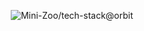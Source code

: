 <!-- <div align="center">

![wontory/tech-stack@orbit](https://tech-stack.wontory.dev/api/orbit?text=Luna&slugs=ingress,postman,kubernetes,gitlab,harbor,reactquery,react,typescript,nextdotjs,axios)

</div> -->


<div align="center">

![Mini-Zoo/tech-stack@orbit](https://tech-stack.wontory.dev/api/orbit?text=Mini-Zoo&slugs=knip,githubactions,npm,eslint,vercel,typescript,react,nextdotjs)

</div>